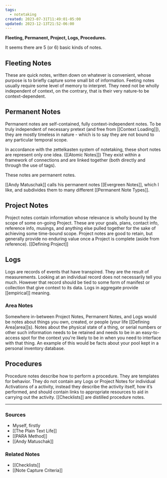 ```yaml
---
tags:
  - notetaking
created: 2023-07-31T11:49:01-05:00
updated: 2023-12-13T21:52-06:00
---
```

**Fleeting, Permanent, Project, Logs, Procedures.**

It seems there are 5 (or 6) basic kinds of notes.

## Fleeting Notes

These are quick notes, written down on whatever is convenient, whose purpose is to briefly capture some  small bit of information. Feeting notes usually require some level of memory to interpret. They need not be wholly independent of context, on the contrary, that is their very nature-to be context-dependent.

## Permanent Notes

Permanent notes are self-contained, fully context-independent notes.  To be truly independent of necessary pretext (and free from [[Context Loading]]), they are mostly timeless in nature - which is to say they are not bound to any particular temporal scope. 

In accordance with the zettelkasten system of notetaking, these short notes are represent only one idea. ([[Atomic Notes]]) They exist within a framework of connections and are linked together (both directly and through the use of tags).

These notes are permanent notes.

[[Andy Matuschak]] calls his permanent notes [[Evergreen Notes]], which I like, and subdivides them to many different [[Permanent Note Types]].

## Project Notes

Project notes contain information whose relevance is wholly bound by the scope of some on-going Project. These are your goals, plans, contact info, reference info, musings, and anything else pulled together for the sake of achieving some time-bound scope. Project notes are good to retain, but generally provide no enduring value once a Project is complete (aside from reference).  [[Defining Project]]

## Logs

Logs are records of events that have transpired. They are the result of measurements. Looking at an individual record does not necessarily tell you much. However that record should be tied to some form of manifest or collection that give context to its data. Logs in aggregate provide [[empirical]] meaning.

### Area Notes

Somewhere in-between Project Notes, Permanent Notes, and Logs would be notes about things you own, created, or people (your life [[Defining Area|area]]s). Notes about the physical state of a thing, or serial numbers or other such information needs to be retained and needs to be in an easy-to-access spot for the context you're likely to be in when you need to interface with that thing. 
An example of this would be facts about your pool kept in a personal inventory database.

## Procedures

Procedure notes describe how to perform a procedure. They are templates for behavior. They do not contain any Logs or Project Notes for individual Activations of a activity, instead they describe the activity itself, how it’s performed, and should contain links to appropriate resources to aid in carrying out the activity. [[Checklists]] are distilled procedure notes.

---

### Sources
- Myself, firstly
- [[The Plain Text Life]]
- [[PARA Method]]
- [[Andy Matuschak]]

### Related Notes
- [[Checklists]] 
- [[Note Capture Criteria]]